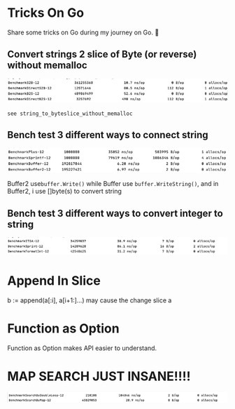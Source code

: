 # Tricks On Go
Share some tricks on Go during my journey on Go. 🚀

## Convert strings 2 slice of Byte (or reverse) without memalloc

![bench_s2b_b2s_nomemallocs](./pic/bench_s2b_b2s_nomemallocs.png)

    see string_to_byteslice_without_memalloc

## Bench test 3 different ways to connect string

![bench_connect_of_string](./pic/bench_connect_of_string.png)

Buffer2 use`buffer.Write()` while Buffer use `buffer.WriteString()`, and in Buffer2, i use []byte(s) to convert string



## Bench test 3 different ways to convert integer to string

![bench_i2s](./pic/bench_i2s.png)



 

# Append In Slice

b := append(a[:i], a[i+1:]...) may cause the change slice a

# Function as Option

Function as Option makes API easier to understand.



# MAP SEARCH JUST INSANE!!!!

![map_doubleloop](./pic/map_doubleloop_search.png)